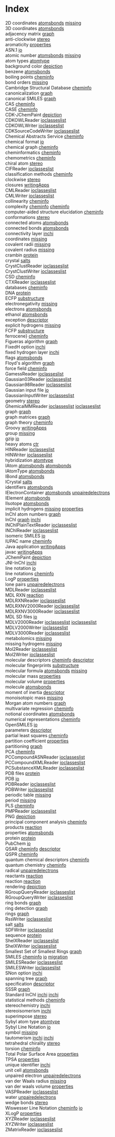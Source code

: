 # Index


2D coordinates [atomsbonds](atomsbonds.md#tp7) [missing](missing.md#tp15)<br />
3D coordinates [atomsbonds](atomsbonds.md#tp8)<br />
adjacency matrix [graph](graph.md#tp11)<br />
anti-clockwise [stereo](stereo.md#tp8)<br />
aromaticity [properties](properties.md#tp10)<br />
ASN.1 [io](io.md#tp3)<br />
atomic number [atomsbonds](atomsbonds.md#tp3) [missing](missing.md#tp1)<br />
atom types [atomtype](atomtype.md#tp1)<br />
background color [depiction](depiction.md#tp5)<br />
benzene [atomsbonds](atomsbonds.md#tp14)<br />
boiling points [cheminfo](cheminfo.md#tp2)<br />
bond orders [missing](missing.md#tp11)<br />
Cambridge Structural Database [cheminfo](cheminfo.md#tp18)<br />
canonicalization [graph](graph.md#tp13)<br />
canonical SMILES [graph](graph.md#tp14)<br />
CAS [cheminfo](cheminfo.md#tp17)<br />
CASE [cheminfo](cheminfo.md#tp21)<br />
CDK-JChemPaint [depiction](depiction.md#tp3)<br />
CDKOWLReader [ioclasseslist](ioclasseslist.md#tp1)<br />
CDKOWLWriter [ioclasseslist](ioclasseslist.md#tp2)<br />
CDKSourceCodeWriter [ioclasseslist](ioclasseslist.md#tp3)<br />
Chemical Abstracts Service [cheminfo](cheminfo.md#tp16)<br />
chemical format [io](io.md#tp1)<br />
chemical graph [cheminfo](cheminfo.md#tp14)<br />
cheminformatics [cheminfo](cheminfo.md#tp1)<br />
chemometrics [cheminfo](cheminfo.md#tp31)<br />
chiral atom [stereo](stereo.md#tp6)<br />
CIFReader [ioclasseslist](ioclasseslist.md#tp10)<br />
classification methods [cheminfo](cheminfo.md#tp35)<br />
clockwise [stereo](stereo.md#tp7)<br />
closures [writingApps](writingApps.md#tp4)<br />
CMLReader [ioclasseslist](ioclasseslist.md#tp6)<br />
CMLWriter [ioclasseslist](ioclasseslist.md#tp7)<br />
collinearity [cheminfo](cheminfo.md#tp33)<br />
complexity [cheminfo](cheminfo.md#tp11) [cheminfo](cheminfo.md#tp24)<br />
computer-aided structure elucidation [cheminfo](cheminfo.md#tp20)<br />
conformations [stereo](stereo.md#tp2)<br />
connected atoms [atomsbonds](atomsbonds.md#tp17)<br />
connected bonds [atomsbonds](atomsbonds.md#tp18)<br />
connectivity layer [inchi](inchi.md#tp5)<br />
coordinates [missing](missing.md#tp16)<br />
covalent radii [missing](missing.md#tp10)<br />
covalent radius [missing](missing.md#tp6)<br />
crambin [protein](protein.md#tp4)<br />
crystal [salts](salts.md#tp2)<br />
CrystClustReader [ioclasseslist](ioclasseslist.md#tp8)<br />
CrystClustWriter [ioclasseslist](ioclasseslist.md#tp9)<br />
CSD [cheminfo](cheminfo.md#tp19)<br />
CTXReader [ioclasseslist](ioclasseslist.md#tp5)<br />
databases [cheminfo](cheminfo.md#tp15)<br />
DNA [protein](protein.md#tp2)<br />
ECFP [substructure](substructure.md#tp2)<br />
electronegativity [missing](missing.md#tp8)<br />
electrons [atomsbonds](atomsbonds.md#tp15)<br />
ethanol [atomsbonds](atomsbonds.md#tp13)<br />
exception [descriptor](descriptor.md#tp5)<br />
explicit hydrogens [missing](missing.md#tp14)<br />
FCFP [substructure](substructure.md#tp3)<br />
ferrocene} [cheminfo](cheminfo.md#tp22)<br />
Figueras algorithm [graph](graph.md#tp8)<br />
FixedH option [inchi](inchi.md#tp9)<br />
fixed hydrogen layer [inchi](inchi.md#tp10)<br />
flags [atomsbonds](atomsbonds.md#tp22)<br />
Floyd's algorithm [graph](graph.md#tp12)<br />
force field [cheminfo](cheminfo.md#tp12)<br />
GamessReader [ioclasseslist](ioclasseslist.md#tp11)<br />
Gaussian03Reader [ioclasseslist](ioclasseslist.md#tp12)<br />
Gaussian98Reader [ioclasseslist](ioclasseslist.md#tp14)<br />
Gaussian input file [io](io.md#tp7)<br />
GaussianInputWriter [ioclasseslist](ioclasseslist.md#tp13)<br />
geometry [stereo](stereo.md#tp1)<br />
GhemicalMMReader [ioclasseslist](ioclasseslist.md#tp15) [ioclasseslist](ioclasseslist.md#tp16)<br />
graph [graph](graph.md#tp1)<br />
graph matrices [graph](graph.md#tp10)<br />
graph theory [cheminfo](cheminfo.md#tp9)<br />
Groovy [writingApps](writingApps.md#tp3)<br />
group [missing](missing.md#tp4)<br />
gzip [io](io.md#tp4)<br />
heavy atoms [ctr](ctr.md#tp1)<br />
HINReader [ioclasseslist](ioclasseslist.md#tp17)<br />
HINWriter [ioclasseslist](ioclasseslist.md#tp18)<br />
hybridization [atomtype](atomtype.md#tp2)<br />
IAtom [atomsbonds](atomsbonds.md#tp1) [atomsbonds](atomsbonds.md#tp2)<br />
IAtomType [atomsbonds](atomsbonds.md#tp6)<br />
IBond [atomsbonds](atomsbonds.md#tp11)<br />
ICrystal [salts](salts.md#tp3)<br />
identifiers [atomsbonds](atomsbonds.md#tp20)<br />
IElectronContainer [atomsbonds](atomsbonds.md#tp12) [unpairedelectrons](unpairedelectrons.md#tp1)<br />
IElement [atomsbonds](atomsbonds.md#tp4)<br />
IIsotope [atomsbonds](atomsbonds.md#tp5)<br />
implicit hydrogens [missing](missing.md#tp13) [properties](properties.md#tp2)<br />
InChI atom numbers [graph](graph.md#tp17)<br />
InChI [graph](graph.md#tp16) [inchi](inchi.md#tp1)<br />
INChIPlainTextReader [ioclasseslist](ioclasseslist.md#tp19)<br />
INChIReader [ioclasseslist](ioclasseslist.md#tp20)<br />
isomeric SMILES [io](io.md#tp13)<br />
IUPAC name [cheminfo](cheminfo.md#tp5)<br />
Java application [writingApps](writingApps.md#tp1)<br />
javac [writingApps](writingApps.md#tp2)<br />
JChemPaint [depiction](depiction.md#tp1)<br />
JNI-InChI [inchi](inchi.md#tp2)<br />
line notation [io](io.md#tp8)<br />
line notations [cheminfo](cheminfo.md#tp6)<br />
LogP [properties](properties.md#tp4)<br />
lone pairs [unpairedelectrons](unpairedelectrons.md#tp2)<br />
MDLReader [ioclasseslist](ioclasseslist.md#tp22)<br />
MDL RXN [reaction](reaction.md#tp4)<br />
MDLRXNReader [ioclasseslist](ioclasseslist.md#tp27)<br />
MDLRXNV2000Reader [ioclasseslist](ioclasseslist.md#tp25)<br />
MDLRXNV3000Reader [ioclasseslist](ioclasseslist.md#tp26)<br />
MDL SD files [io](io.md#tp6)<br />
MDLV2000Reader [ioclasseslist](ioclasseslist.md#tp23) [ioclasseslist](ioclasseslist.md#tp28)<br />
MDLV2000Writer [ioclasseslist](ioclasseslist.md#tp24)<br />
MDLV3000Reader [ioclasseslist](ioclasseslist.md#tp21)<br />
metabolomics [missing](missing.md#tp18)<br />
missing hydrogens [missing](missing.md#tp12)<br />
Mol2Reader [ioclasseslist](ioclasseslist.md#tp30)<br />
Mol2Writer [ioclasseslist](ioclasseslist.md#tp31)<br />
molecular descriptors [cheminfo](cheminfo.md#tp30) [descriptor](descriptor.md#tp2)<br />
molecular fingerprints [substructure](substructure.md#tp1)<br />
molecular formula [atomsbonds](atomsbonds.md#tp19) [missing](missing.md#tp17)<br />
molecular mass [properties](properties.md#tp1)<br />
molecular volume [properties](properties.md#tp8)<br />
molecule [atomsbonds](atomsbonds.md#tp16)<br />
moment of inertia [descriptor](descriptor.md#tp6)<br />
monoisotopic mass [missing](missing.md#tp9)<br />
Morgan atom numbers [graph](graph.md#tp15)<br />
multivariate regression [cheminfo](cheminfo.md#tp34)<br />
notional coordinates [atomsbonds](atomsbonds.md#tp10)<br />
numerical representations [cheminfo](cheminfo.md#tp29)<br />
OpenSMILES [io](io.md#tp12)<br />
parameters [descriptor](descriptor.md#tp4)<br />
partial least squares [cheminfo](cheminfo.md#tp25)<br />
partition coefficient [properties](properties.md#tp3)<br />
partitioning [graph](graph.md#tp2)<br />
PCA [cheminfo](cheminfo.md#tp28)<br />
PCCompoundASNReader [ioclasseslist](ioclasseslist.md#tp35)<br />
PCCompoundXMLReader [ioclasseslist](ioclasseslist.md#tp36)<br />
PCSubstanceXMLReader [ioclasseslist](ioclasseslist.md#tp37)<br />
PDB files [protein](protein.md#tp3)<br />
PDB [io](io.md#tp5)<br />
PDBReader [ioclasseslist](ioclasseslist.md#tp33)<br />
PDBWriter [ioclasseslist](ioclasseslist.md#tp34)<br />
periodic table [missing](missing.md#tp3)<br />
period [missing](missing.md#tp5)<br />
PLS [cheminfo](cheminfo.md#tp26)<br />
PMPReader [ioclasseslist](ioclasseslist.md#tp32)<br />
PNG [depiction](depiction.md#tp4)<br />
principal component analysis [cheminfo](cheminfo.md#tp27)<br />
products [reaction](reaction.md#tp3)<br />
properties [atomsbonds](atomsbonds.md#tp21)<br />
protein [protein](protein.md#tp1)<br />
PubChem [io](io.md#tp2)<br />
QSAR [cheminfo](cheminfo.md#tp3) [descriptor](descriptor.md#tp1)<br />
QSPR [cheminfo](cheminfo.md#tp4)<br />
quantum chemical descriptors [cheminfo](cheminfo.md#tp10)<br />
quantum chemistry [cheminfo](cheminfo.md#tp23)<br />
radical [unpairedelectrons](unpairedelectrons.md#tp5)<br />
reactants [reaction](reaction.md#tp2)<br />
reaction [reaction](reaction.md#tp1)<br />
rendering [depiction](depiction.md#tp2)<br />
RGroupQueryReader [ioclasseslist](ioclasseslist.md#tp42)<br />
RGroupQueryWriter [ioclasseslist](ioclasseslist.md#tp43)<br />
ring bonds [graph](graph.md#tp4)<br />
ring detection [graph](graph.md#tp5)<br />
rings [graph](graph.md#tp9)<br />
RssWriter [ioclasseslist](ioclasseslist.md#tp4)<br />
salt [salts](salts.md#tp1)<br />
SDFWriter [ioclasseslist](ioclasseslist.md#tp29)<br />
sequence [protein](protein.md#tp5)<br />
ShelXReader [ioclasseslist](ioclasseslist.md#tp40)<br />
ShelXWriter [ioclasseslist](ioclasseslist.md#tp41)<br />
Smallest Set of Smallest Rings [graph](graph.md#tp6)<br />
SMILES [cheminfo](cheminfo.md#tp8) [io](io.md#tp11) [migration](migration.md#tp1)<br />
SMILESReader [ioclasseslist](ioclasseslist.md#tp38)<br />
SMILESWriter [ioclasseslist](ioclasseslist.md#tp39)<br />
SNon option [inchi](inchi.md#tp13)<br />
spanning tree [graph](graph.md#tp3)<br />
specification [descriptor](descriptor.md#tp3)<br />
SSSR [graph](graph.md#tp7)<br />
Standard InChI [inchi](inchi.md#tp4) [inchi](inchi.md#tp6)<br />
statistical methods [cheminfo](cheminfo.md#tp32)<br />
stereochemistry [inchi](inchi.md#tp12)<br />
stereoisomerism [inchi](inchi.md#tp11)<br />
superimpose [stereo](stereo.md#tp3)<br />
Sybyl atom type [atomtype](atomtype.md#tp3)<br />
Sybyl Line Notation [io](io.md#tp10)<br />
symbol [missing](missing.md#tp2)<br />
tautomerism [inchi](inchi.md#tp3) [inchi](inchi.md#tp8)<br />
tetrahedral chirality [stereo](stereo.md#tp5)<br />
torsion [cheminfo](cheminfo.md#tp13)<br />
Total Polar Surface Area [properties](properties.md#tp6)<br />
TPSA [properties](properties.md#tp7)<br />
unique identifier [inchi](inchi.md#tp7)<br />
unit cell [atomsbonds](atomsbonds.md#tp9)<br />
unpaired electron [unpairedelectrons](unpairedelectrons.md#tp4)<br />
van der Waals radius [missing](missing.md#tp7)<br />
van der waals volume [properties](properties.md#tp9)<br />
VASPReader [ioclasseslist](ioclasseslist.md#tp44)<br />
water [unpairedelectrons](unpairedelectrons.md#tp3)<br />
wedge bonds [stereo](stereo.md#tp4)<br />
Wiswesser Line Notation [cheminfo](cheminfo.md#tp7) [io](io.md#tp9)<br />
XLogP [properties](properties.md#tp5)<br />
XYZReader [ioclasseslist](ioclasseslist.md#tp45)<br />
XYZWriter [ioclasseslist](ioclasseslist.md#tp46)<br />
ZMatrixReader [ioclasseslist](ioclasseslist.md#tp47)
